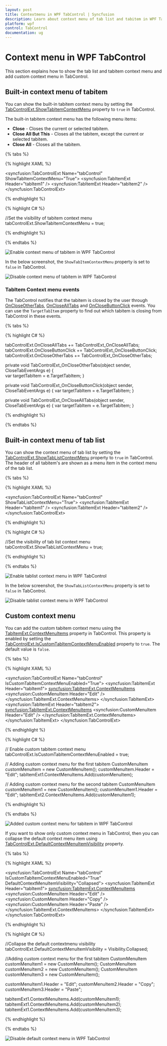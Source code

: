 ```yaml
---
layout: post
title: Contextmenu in WPF TabControl | Syncfusion
description: Learn about context menu of tab list and tabitem in WPF TabControl and how to add custom context menu.
platform: wpf
control: TabControl
documentation: ug
---
```


# Context menu in WPF TabControl

This section explains how to show the tab list and tabitem context menu and add custom context menu in TabControl.

## Built-in context menu of tabitem

You can show the built-in tabitem context menu by setting the [TabControlExt.ShowTabItemContextMenu](https://help.syncfusion.com/cr/wpf/Syncfusion.Tools.Wpf~Syncfusion.Windows.Tools.Controls.TabControlExt~ShowTabItemContextMenu.html) property to `true` in TabControl.

The built-in tabitem context menu has the following menu items:

* **Close** - Closes the current or selected tabitem.
* **Close All But This** - Closes all the tabitem, except the current or selected tabitem.
* **Close All** - Closes all the tabitem.

{% tabs %}

{% highlight XAML %}

<syncfusion:TabControlExt Name="tabControl" ShowTabItemContextMenu="True">
    <syncfusion:TabItemExt Header="tabItem1" />
    <syncfusion:TabItemExt Header="tabItem2" />        
</syncfusion:TabControlExt>

{% endhighlight %}

{% highlight C# %}

//Set the visibility of tabitem context menu
tabControlExt.ShowTabItemContextMenu = true;

{% endhighlight %}

{% endtabs %}

![Enable context menu of tabitem in WPF TabControl](Contextmenu_images/wpf-tabcontrol-contextmenu.png)

In the below screenshot, the `ShowTabItemContextMenu` property is set to `false` in TabControl.

![Disable context menu of tabitem in WPF TabControl](Contextmenu_images/wpf-tabcontrol-disablecontextmenu.png)

### TabItem Context menu events

The TabControl notifies that the tabitem is closed by the user through [OnCloseOtherTabs](https://help.syncfusion.com/cr/wpf/Syncfusion.Tools.Wpf~Syncfusion.Windows.Tools.Controls.TabControlExt~OnCloseOtherTabs_EV.html), [OnCloseAllTabs](https://help.syncfusion.com/cr/wpf/Syncfusion.Tools.Wpf~Syncfusion.Windows.Tools.Controls.TabControlExt~OnCloseAllTabs_EV.html) and [OnCloseButtonClick](https://help.syncfusion.com/cr/wpf/Syncfusion.Tools.Wpf~Syncfusion.Windows.Tools.Controls.TabControlExt~OnCloseButtonClick_EV.html) events. You can use the `TargetTabItem` property to find out which tabitem is closing from TabControl in these events.

{% tabs %}

{% highlight C# %}

tabControlExt.OnCloseAllTabs += TabControlExt_OnCloseAllTabs;
tabControlExt.OnCloseButtonClick += TabControlExt_OnCloseButtonClick;
tabControlExt.OnCloseOtherTabs += TabControlExt_OnCloseOtherTabs;

 private void TabControlExt_OnCloseOtherTabs(object sender, CloseTabEventArgs e)
{            
    var targetTabItem = e.TargetTabItem;
}

private void TabControlExt_OnCloseButtonClick(object sender, CloseTabEventArgs e)
{
    var targetTabItem = e.TargetTabItem;
}

private void TabControlExt_OnCloseAllTabs(object sender, CloseTabEventArgs e)
{
    var targetTabItem = e.TargetTabItem;
}

{% endhighlight %}

{% endtabs %}

## Built-in context menu of tab list

You can show the context menu of tab list by setting the [TabControlExt.ShowTabListContextMenu](https://help.syncfusion.com/cr/wpf/Syncfusion.Tools.Wpf~Syncfusion.Windows.Tools.Controls.TabControlExt~ShowTabListContextMenu.html) property to `true` in TabControl. The header of all tabitem's are shown as a menu item in the context menu of the tab list.

{% tabs %}

{% highlight XAML %}

<syncfusion:TabControlExt Name="tabControl" ShowTabListContextMenu="True">
    <syncfusion:TabItemExt Header="tabItem1" />
    <syncfusion:TabItemExt Header="tabItem2" />        
</syncfusion:TabControlExt>

{% endhighlight %}

{% highlight C# %}

//Set the visibility of tab list context menu
tabControlExt.ShowTabListContextMenu = true;

{% endhighlight %}

{% endtabs %}

![Enable tablist context menu in WPF TabControl](Contextmenu_images/wpf-tabcontrol-tablistcontextmenu.png)

In the below screenshot, the `ShowTabListContextMenu` property is set to `false` in TabControl.

![Disable tablist context menu in WPF TabControl](Contextmenu_images/wpf-tabcontrol-disabletablist.png)

## Custom context menu

You can add the custom tabitem context menu using the [TabItemExt.ContextMenuItems](https://help.syncfusion.com/cr/wpf/Syncfusion.Tools.Wpf~Syncfusion.Windows.Tools.Controls.TabItemExt~ContextMenuItems.html) property in TabControl. This property is enabled by setting the [TabControlExt.IsCustomTabItemContextMenuEnabled](https://help.syncfusion.com/cr/wpf/Syncfusion.Tools.Wpf~Syncfusion.Windows.Tools.Controls.TabControlExt~IsCustomTabItemContextMenuEnabled.html) property to `true`. The default value is `false`.

{% tabs %}

{% highlight XAML %}

<syncfusion:TabControlExt Name="tabControl" IsCustomTabItemContextMenuEnabled="True">
    <syncfusion:TabItemExt Header="tabItem1">
        <syncfusion:TabItemExt.ContextMenuItems>
            <syncfusion:CustomMenuItem Header="Edit" />
        </syncfusion:TabItemExt.ContextMenuItems>
    </syncfusion:TabItemExt>
    <syncfusion:TabItemExt Header="tabItem2">
        <syncfusion:TabItemExt.ContextMenuItems>
            <syncfusion:CustomMenuItem Header="Edit" />
        </syncfusion:TabItemExt.ContextMenuItems>
    </syncfusion:TabItemExt>
</syncfusion:TabControlExt>

{% endhighlight %}

{% highlight C# %}

// Enable custom tabitem context menu
tabControlExt.IsCustomTabItemContextMenuEnabled = true;

// Adding custom context menu for the first tabitem
CustomMenuItem customMenuItem = new CustomMenuItem();
customMenuItem.Header = "Edit";
tabItemExt1.ContextMenuItems.Add(customMenuItem);

// Adding custom context menu for the second tabitem
CustomMenuItem customMenuItem1 = new CustomMenuItem();
customMenuItem1.Header = "Edit";
tabItemExt2.ContextMenuItems.Add(customMenuItem1);

{% endhighlight %}

{% endtabs %}

![Added custom context menu for tabitem in WPF TabControl](Contextmenu_images/wpf-tabcontrol-customcontextmenu.png)

If you want to show only custom context menu in TabControl, then you can collapse the default context menu item using [TabControlExt.DefaultContextMenuItemVisibility](https://help.syncfusion.com/cr/wpf/Syncfusion.Tools.Wpf~Syncfusion.Windows.Tools.Controls.TabControlExt~DefaultContextMenuItemVisibility.html) property.

{% tabs %}

{% highlight XAML %}

<syncfusion:TabControlExt Name="tabControl" IsCustomTabItemContextMenuEnabled="True"
                                            DefaultContextMenuItemVisibility="Collapsed">
    <syncfusion:TabItemExt Header="tabItem1">
        <syncfusion:TabItemExt.ContextMenuItems>
            <syncfusion:CustomMenuItem Header="Edit" />
            <syncfusion:CustomMenuItem Header="Copy" />
            <syncfusion:CustomMenuItem Header="Paste" />
        </syncfusion:TabItemExt.ContextMenuItems>
    </syncfusion:TabItemExt>
</syncfusion:TabControlExt>

{% endhighlight %}

{% highlight C# %}

//Collapse the default contextmenu visibility
tabControlExt.DefaultContextMenuItemVisibility = Visibility.Collapsed;

//Adding custom context menu for the first tabitem
CustomMenuItem customMenuItem1 = new CustomMenuItem();
CustomMenuItem customMenuItem2 = new CustomMenuItem();
CustomMenuItem customMenuItem3 = new CustomMenuItem();

customMenuItem1.Header = "Edit";
customMenuItem2.Header = "Copy";
customMenuItem3.Header = "Paste";

tabItemExt1.ContextMenuItems.Add(customMenuItem1);
tabItemExt1.ContextMenuItems.Add(customMenuItem2);
tabItemExt1.ContextMenuItems.Add(customMenuItem3);

{% endhighlight %}

{% endtabs %}

![Disable default context menu in WPF TabControl](Contextmenu_images/wpf-tabcontrol-disabledefaultmenu.png)
